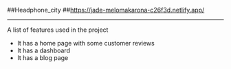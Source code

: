 ##Headphone_city
##https://jade-melomakarona-c26f3d.netlify.app/
***
A list of features used in the project
* It has a home page with some customer reviews
* It has a dashboard 
* It has a blog page

